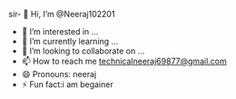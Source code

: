 sir- 👋 Hi, I’m @Neeraj102201
- 👀 I’m interested in ...
- 🌱 I’m currently learning ...
- 💞️ I’m looking to collaborate on ...
- 📫 How to reach me technicalneeraj69877@gmail.com
- 😄 Pronouns: neeraj
- ⚡ Fun fact:i am begainer

<!---
Neeraj102201/Neeraj102201 is a ✨ special ✨ repository because its `README.md` (this file) appears on your GitHub profile.
You can click the Preview link to take a look at your changes.
---
